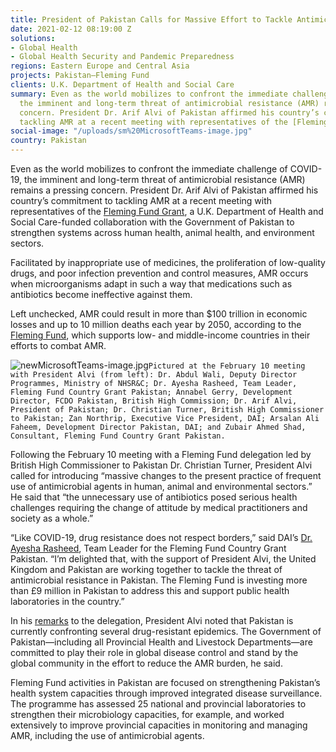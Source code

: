 ```yaml
---
title: President of Pakistan Calls for Massive Effort to Tackle Antimicrobial Resistance
date: 2021-02-12 08:19:00 Z
solutions:
- Global Health
- Global Health Security and Pandemic Preparedness
regions: Eastern Europe and Central Asia
projects: Pakistan—Fleming Fund
clients: U.K. Department of Health and Social Care
summary: Even as the world mobilizes to confront the immediate challenge of COVID-19,
  the imminent and long-term threat of antimicrobial resistance (AMR) remains a pressing
  concern. President Dr. Arif Alvi of Pakistan affirmed his country’s commitment to
  tackling AMR at a recent meeting with representatives of the [Fleming Fund Grant](https://www.dai.com/our-work/projects/pakistan-fleming-fund).
social-image: "/uploads/sm%20MicrosoftTeams-image.jpg"
country: Pakistan
---
```


Even as the world mobilizes to confront the immediate challenge of COVID-19, the imminent and long-term threat of antimicrobial resistance (AMR) remains a pressing concern. President Dr. Arif Alvi of Pakistan affirmed his country’s commitment to tackling AMR at a recent meeting with representatives of the [Fleming Fund Grant](https://www.dai.com/our-work/projects/pakistan-fleming-fund), a U.K. Department of Health and Social Care-funded collaboration with the Government of Pakistan to strengthen systems across human health, animal health, and environment sectors. 

Facilitated by inappropriate use of medicines, the proliferation of low-quality drugs, and poor infection prevention and control measures, AMR occurs when microorganisms adapt in such a way that medications such as antibiotics become ineffective against them. 

Left unchecked, AMR could result in more than $100 trillion in economic losses and up to 10 million deaths each year by 2050, according to the [Fleming Fund](https://www.flemingfund.org/our-approach/about-amr/), which supports low- and middle-income countries in their efforts to combat AMR.

![newMicrosoftTeams-image.jpg](/uploads/newMicrosoftTeams-image.jpg)`Pictured at the February 10 meeting with President Alvi (from left): Dr. Abdul Wali, Deputy Director Programmes, Ministry of NHSR&C; Dr. Ayesha Rasheed, Team Leader, Fleming Fund Country Grant Pakistan; Annabel Gerry, Development Director, FCDO Pakistan, British High Commission; Dr. Arif Alvi, President of Pakistan; Dr. Christian Turner, British High Commissioner to Pakistan; Zan Northrip, Executive Vice President, DAI; Arsalan Ali Faheem, Development Director Pakistan, DAI; and Zubair Ahmed Shad, Consultant, Fleming Fund Country Grant Pakistan.`

Following the February 10 meeting with a Fleming Fund delegation led by British High Commissioner to Pakistan Dr. Christian Turner, President Alvi called for introducing “massive changes to the present practice of frequent use of antimicrobial agents in human, animal and environmental sectors.” He said that “the unnecessary use of antibiotics posed serious health challenges requiring the change of attitude by medical practitioners and society as a whole.”

“Like COVID-19, drug resistance does not respect borders,” said DAI’s [Dr. Ayesha Rasheed](https://www.dai.com/who-we-are/our-team/ayesha-rasheed), Team Leader for the Fleming Fund Country Grant Pakistan. “I’m delighted that, with the support of President Alvi, the United Kingdom and Pakistan are working together to tackle the threat of antimicrobial resistance in Pakistan. The Fleming Fund is investing more than £9 million in Pakistan to address this and support public health laboratories in the country.”

In his [remarks](https://twitter.com/PresOfPakistan/status/1359741395678990339) to the delegation, President Alvi noted that Pakistan is currently confronting several drug-resistant epidemics. The Government of Pakistan—including all Provincial Health and Livestock Departments—are committed to play their role in global disease control and stand by the global community in the effort to reduce the AMR burden, he said.

Fleming Fund activities in Pakistan are focused on strengthening Pakistan’s health system capacities through improved integrated disease surveillance. The programme has assessed 25 national and provincial laboratories to strengthen their microbiology capacities, for example, and worked extensively to improve provincial capacities in monitoring and managing AMR, including the use of antimicrobial agents.